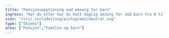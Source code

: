 ```yaml
---
title: "Pensjonsopptjening ved omsorg for barn"
ingress: "Har du eller har du hatt daglig omsorg for små barn fra 0 til og med 5 år, kan du ha rett på pensjonsopptjening. Dette kalles omsorgsopptjening."
icon: "/src/_includes/svg/pictograms/neutral.svg"
type: ["Skjema"]
area: ["Pensjon","Familie og barn"]
---
```

